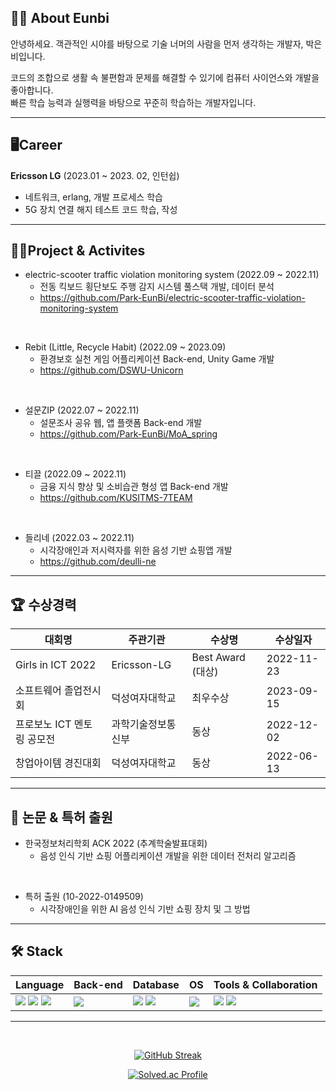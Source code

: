 <!-- <div align="center">
 -->

## 👩‍💻 About Eunbi
안녕하세요. 객관적인 시야를 바탕으로 기술 너머의 사람을 먼저 생각하는 개발자, 박은비입니다. 

코드의 조합으로 생활 속 불편함과 문제를 해결할 수 있기에 컴퓨터 사이언스와 개발을 좋아합니다.    
빠른 학습 능력과 실행력을 바탕으로 꾸준히 학습하는 개발자입니다.

---

## 🖥️Career

**Ericsson LG** (2023.01 ~ 2023. 02, 인턴쉽)

- 네트워크, erlang, 개발 프로세스 학습
- 5G 장치 연결 해지 테스트 코드 학습, 작성


---

## 🏃‍♀️Project & Activites
- electric-scooter traffic violation monitoring system (2022.09 ~ 2022.11)
  - 전동 킥보드 횡단보도 주행 감지 시스템 풀스택 개발, 데이터 분석
  - https://github.com/Park-EunBi/electric-scooter-traffic-violation-monitoring-system      
 <br/>
      
- Rebit (Little, Recycle Habit) (2022.09 ~ 2023.09)          
  - 환경보호 실천 게임 어플리케이션 Back-end, Unity Game 개발    
  - https://github.com/DSWU-Unicorn        
<br/>    
       
- 설문ZIP (2022.07 ~ 2022.11)
  - 설문조사 공유 웹, 앱 플랫폼 Back-end 개발
  - https://github.com/Park-EunBi/MoA_spring     
 <br/>
            
- 티끌 (2022.09 ~ 2022.11)
   - 금융 지식 향상 및 소비습관 형성 앱 Back-end 개발
   - https://github.com/KUSITMS-7TEAM     
 <br/>
        
- 들리네 (2022.03 ~ 2022.11)
  - 시각장애인과 저시력자를 위한 음성 기반 쇼핑앱 개발
  - https://github.com/deulli-ne
       
---

## 🏆 수상경력
| 대회명 | 주관기관 | 수상명 | 수상일자 |
| --- | --- | --- | --- |
| Girls in ICT 2022 | Ericsson-LG | Best Award (대상) | 2022-11-23 |
| 소프트웨어 졸업전시회 | 덕성여자대학교 | 최우수상 | 2023-09-15 |
| 프로보노 ICT 멘토링 공모전 | 과학기술정보통신부 | 동상 | 2022-12-02 |
| 창업아이템 경진대회 | 덕성여자대학교 | 동상 | 2022-06-13 |

---

## 📖 논문 & 특허 출원
- 한국정보처리학회 ACK 2022 (추계학술발표대회)
  - 음성 인식 기반 쇼핑 어플리케이션 개발을 위한 데이터 전처리 알고리즘

<br/>    
     
- 특허 출원 (10-2022-0149509)    
  - 시각장애인을 위한 AI 음성 인식 기반 쇼핑 장치 및 그 방법      


---
## 🛠️ Stack
<div align=center> 
  
  
  
  
  
  
<div align=center> 

| Language | Back-end | Database | OS | Tools & Collaboration | 
| --- | --- | --- | --- | ---|
| <img src="https://img.shields.io/badge/java-007396?style=for-the-badge&logo=java&logoColor=white"> <img src="https://img.shields.io/badge/python-3776AB?style=for-the-badge&logo=python&logoColor=white"> <img src="https://img.shields.io/badge/c++-00599C?style=for-the-badge&logo=c%2B%2B&logoColor=white"> | <img src="https://img.shields.io/badge/Spring-6DB33F?style=for-the-badge&logo=Spring&logoColor=white"> | <img src="https://img.shields.io/badge/mysql-4479A1?style=for-the-badge&logo=mysql&logoColor=white">  <img src="https://img.shields.io/badge/aws-232F3E?style=for-the-badge&logo=aws&logoColor=white"> | <img src="https://img.shields.io/badge/linux-FCC624?style=for-the-badge&logo=linux&logoColor=black"> |   <img src="https://img.shields.io/badge/github-181717?style=for-the-badge&logo=github&logoColor=white"> <img src="https://img.shields.io/badge/git-F05032?style=for-the-badge&logo=git&logoColor=white"> |

</div>

---



<br>
  
[![GitHub Streak](https://streak-stats.demolab.com?user=Park-Eunbi&theme=material-palenight&hide_border=true)](https://git.io/streak-stats)

[![Solved.ac Profile](http://mazassumnida.wtf/api/v2/generate_badge?boj=parkeb555)](https://solved.ac/parkeb555/)
<!--
[![Top Langs](https://github-readme-stats.vercel.app/api/top-langs/?username=Park-EunBi&layout=compact&theme=dracula)](https://github.com/metleeha)
-->
  
<!-- [![Hits](https://hits.seeyoufarm.com/api/count/incr/badge.svg?url=https%3A%2F%2Fgithub.com%2FPark-EunBi&count_bg=%237991D6&title_bg=%233B4769&icon=&icon_color=%23E7E7E7&title=Eunbi+Park&edge_flat=false)](https://hits.seeyoufarm.com) -->


<!--

[![Hits](https://hits.seeyoufarm.com/api/count/incr/badge.svg?url=https%3A%2F%2Fgithub.com%2FPark-EunBi&count_bg=%2379C83D&title_bg=%23555555&icon=&icon_color=%23E7E7E7&title=hits&edge_flat=false)](https://hits.seeyoufarm.com)

[![Park-EunBi's github stats](https://github-readme-stats.vercel.app/api/top-langs/?username=Park-EunBi&show_icons=true&hide_border=true&title_color=004386&icon_color=004386&layout=compact)](https://github.com/Park-EunBi)

![trophy](https://github-profile-trophy.vercel.app/?username=Park-EunBi)


**Park-EunBi/Park-EunBi** is a ✨ _special_ ✨ repository because its `README.md` (this file) appears on your GitHub profile.

Here are some ideas to get you started:

- 🔭 I’m currently working on ...
- 🌱 I’m currently learning ...
- 👯 I’m looking to collaborate on ...
- 🤔 I’m looking for help with ...
- 💬 Ask me about ...
- 📫 How to reach me: ...
- 😄 Pronouns: ...
- ⚡ Fun fact: ...
</div>
  
-->
